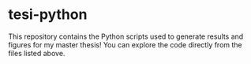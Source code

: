# tesi-python
This repository contains the Python scripts used to generate results and figures for my master thesis!
You can explore the code directly from the files listed above.
